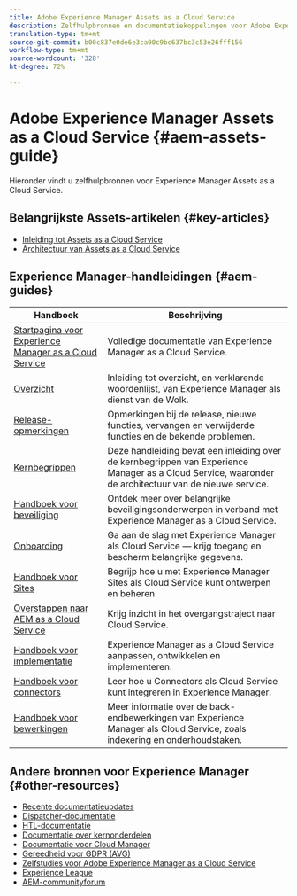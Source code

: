```yaml
---
title: Adobe Experience Manager Assets as a Cloud Service
description: Zelfhulpbronnen en documentatiekoppelingen voor Adobe Experience Manager Assets as a Cloud Service
translation-type: tm+mt
source-git-commit: b00c837e0de6e3ca00c9bc637bc3c53e26fff156
workflow-type: tm+mt
source-wordcount: '328'
ht-degree: 72%

---
```



# Adobe Experience Manager Assets as a Cloud Service {#aem-assets-guide}

Hieronder vindt u zelfhulpbronnen voor Experience Manager Assets as a Cloud Service.

## Belangrijkste Assets-artikelen {#key-articles}

* [Inleiding tot Assets as a Cloud Service](overview.md)
* [Architectuur van Assets as a Cloud Service](architecture.md)

## Experience Manager-handleidingen {#aem-guides}

| Handboek | Beschrijving |
|---|---|
| [Startpagina voor Experience Manager as a Cloud Service](/help/landing/home.md) | Volledige documentatie van Experience Manager as a Cloud Service. |
| [Overzicht](/help/overview/home.md) | Inleiding tot overzicht, en verklarende woordenlijst, van Experience Manager als dienst van de Wolk. |
| [Release-opmerkingen](/help/release-notes/home.md) | Opmerkingen bij de release, nieuwe functies, vervangen en verwijderde functies en de bekende problemen. |
| [Kernbegrippen](/help/core-concepts/home.md) | Deze handleiding bevat een inleiding over de kernbegrippen van Experience Manager as a Cloud Service, waaronder de architectuur van de nieuwe service. |
| [Handboek voor beveiliging](/help/security/home.md) | Ontdek meer over belangrijke beveiligingsonderwerpen in verband met Experience Manager as a Cloud Service. |
| [Onboarding](/help/onboarding/home.md) | Ga aan de slag met Experience Manager als Cloud Service — krijg toegang en bescherm belangrijke gegevens. |
| [Handboek voor Sites](/help/sites-cloud/home.md) | Begrijp hoe u met Experience Manager Sites als Cloud Service kunt ontwerpen en beheren. |
| [Overstappen naar AEM as a Cloud Service](/help/move-to-cloud-service/home.md) | Krijg inzicht in het overgangstraject naar Cloud Service. |
| [Handboek voor implementatie](/help/implementing/home.md) | Experience Manager as a Cloud Service aanpassen, ontwikkelen en implementeren. |
| [Handboek voor connectors](/help/connectors/home.md) | Leer hoe u Connectors als Cloud Service kunt integreren in Experience Manager. |
| [Handboek voor bewerkingen](/help/operations/home.md) | Meer informatie over de back-endbewerkingen van Experience Manager als Cloud Service, zoals indexering en onderhoudstaken. |

## Andere bronnen voor Experience Manager {#other-resources}

* [Recente documentatieupdates](https://helpx.adobe.com/experience-manager/documentation-updates.html#AEMasaCloudService)
* [Dispatcher-documentatie](/help/implementing/dispatcher/overview.md)
* [HTL-documentatie](https://docs.adobe.com/content/help/en/experience-manager-htl/using/overview.html)
* [Documentatie over kernonderdelen](https://docs.adobe.com/content/help/en/experience-manager-core-components/using/introduction.html)
* [Documentatie voor Cloud Manager](https://docs.adobe.com/content/help/en/experience-manager-cloud-manager/using/introduction-to-cloud-manager.html)
* [Gereedheid voor GDPR (AVG)](/help/onboarding/data-privacy-and-protection-readiness/aem-readiness.md)
* [Zelfstudies voor Adobe Experience Manager as a Cloud Service](https://docs.adobe.com/content/help/en/experience-manager-learn/cloud-service/overview.html)
* [Experience League](https://guided.adobe.com/?promoid=K42KVXHD&amp;mv=other#solutions/experience-manager)
* [AEM-communityforum](https://forums.adobe.com/community/experience-cloud/marketing-cloud/experience-manager)
